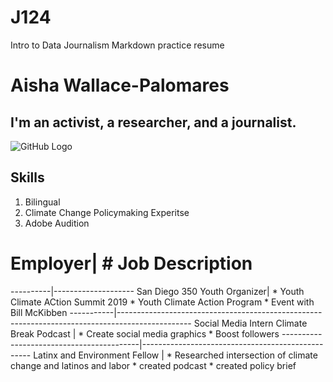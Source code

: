 # J124
Intro to Data  Journalism Markdown practice resume
# Aisha Wallace-Palomares
## I'm an activist, a researcher, and a journalist. 
![GitHub Logo](/images/logo.png)
## Skills
1. Bilingual
2. Climate Change Policymaking Experitse 
3. Adobe Audition
# Employer| # Job Description
----------|--------------------
San Diego 350 Youth Organizer| * Youth Climate ACtion Summit 2019 * Youth Climate Action Program * Event with Bill McKibben
-----------|------------------------------------------------------------------------------------------------
Social Media Intern Climate Break Podcast | * Create social media graphics * Boost followers 
------------------------------------------|--------------------------------------------------
Latinx and Environment Fellow | * Researched intersection of climate change and latinos and labor * created podcast * created policy brief
